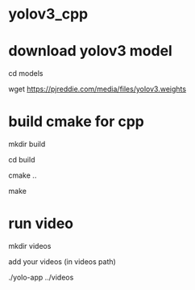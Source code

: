 # yolov3_cpp

# download yolov3 model
cd models 

wget https://pjreddie.com/media/files/yolov3.weights 

# build cmake for cpp

mkdir build

cd build

cmake ..

make

# run video
mkdir videos

add your videos (in videos path)

./yolo-app ../videos
